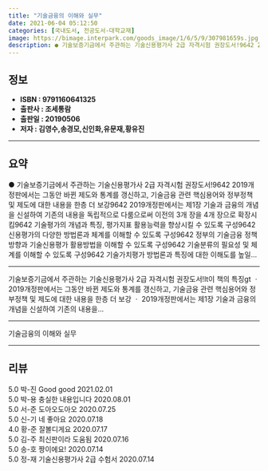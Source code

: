 ```yaml
---
title: "기술금융의 이해와 실무"
date: 2021-06-04 05:12:50
categories: [국내도서, 전공도서-대학교재]
image: https://bimage.interpark.com/goods_image/1/6/5/9/307981659s.jpg
description: ● 기술보증기금에서 주관하는 기술신용평가사 2급 자격시험 권장도서!9642 2019개정판에서는 그동안 바뀐 제도와 통계를 갱신하고, 기술금융 관련 핵심용어와 정부정책 및 제도에 대한 내용을 한층 더 보강9642 2019개정판에서는 제1장 기술과 금융의 개념을 신설하여 기존의 내용을 독
---
```


## **정보**

- **ISBN : 9791160641325**
- **출판사 : 조세통람**
- **출판일 : 20190506**
- **저자 : 김영수,송경모,신인화,유문재,황유진**

------



## **요약**

●  기술보증기금에서 주관하는 기술신용평가사 2급 자격시험 권장도서!9642 2019개정판에서는 그동안 바뀐 제도와 통계를 갱신하고, 기술금융 관련 핵심용어와 정부정책 및 제도에 대한 내용을 한층 더 보강9642 2019개정판에서는 제1장 기술과 금융의 개념을 신설하여 기존의 내용을 독립적으로 다룸으로써 이전의 3개 장을 4개 장으로 확장시킴9642 기술평가의 개념과 특징, 평가지표 활용능력을 향상시킬 수 있도록 구성9642 신용평가의 다양한 방법론과 체계를 이해할 수 있도록 구성9642 정부의 기술금융 정책방향과 기술신용평가 활용방법을 이해할 수 있도록 구성9642 기술분류의 필요성 및 체계를 이해할 수 있도록 구성9642 기술가치평가 방법론과 특징에 대한 이해도를 높일...

------

기술보증기금에서 주관하는 기술신용평가사 2급 자격시험 권장도서!lt이 책의 특징gt
ㆍ 2019개정판에서는 그동안 바뀐 제도와 통계를 갱신하고, 기술금융 관련 핵심용어와 정부정책 및 제도에 대한 내용을 한층 더 보강
ㆍ 2019개정판에서는 제1장 기술과 금융의 개념을 신설하여 기존의 내용을... 

------


기술금융의 이해와 실무 

------


## **리뷰** 

5.0 박-진 Good good 2021.02.01 <br/>5.0 박-용 충실한 내용입니다 2020.08.01 <br/>5.0 서-준 도아오도아오 2020.07.25 <br/>5.0 신-기 네 좋아요 2020.07.18 <br/>4.0 황-준 잘볼디게요 2020.07.17 <br/>5.0 김-주 최신판이라 도움됨 2020.07.16 <br/>5.0 송-호 짱이에요! 2020.07.14 <br/>5.0 정-재 기술신용평가사 2급 수험서 2020.07.14 <br/>